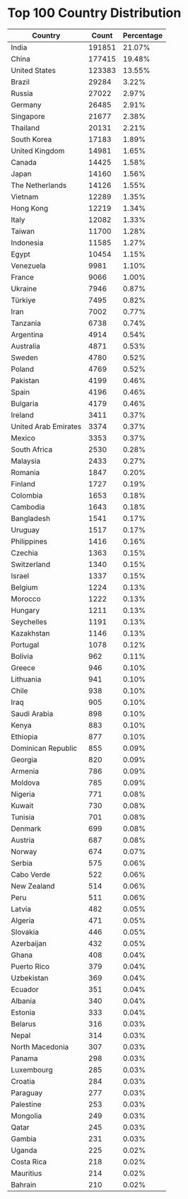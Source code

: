 # Top 100 Country Distribution
| Country | Count | Percentage |
|----|----|----|
| India | 191851 | 21.07% |
| China | 177415 | 19.48% |
| United States | 123383 | 13.55% |
| Brazil | 29284 | 3.22% |
| Russia | 27022 | 2.97% |
| Germany | 26485 | 2.91% |
| Singapore | 21677 | 2.38% |
| Thailand | 20131 | 2.21% |
| South Korea | 17183 | 1.89% |
| United Kingdom | 14981 | 1.65% |
| Canada | 14425 | 1.58% |
| Japan | 14160 | 1.56% |
| The Netherlands | 14126 | 1.55% |
| Vietnam | 12289 | 1.35% |
| Hong Kong | 12219 | 1.34% |
| Italy | 12082 | 1.33% |
| Taiwan | 11700 | 1.28% |
| Indonesia | 11585 | 1.27% |
| Egypt | 10454 | 1.15% |
| Venezuela | 9981 | 1.10% |
| France | 9066 | 1.00% |
| Ukraine | 7946 | 0.87% |
| Türkiye | 7495 | 0.82% |
| Iran | 7002 | 0.77% |
| Tanzania | 6738 | 0.74% |
| Argentina | 4914 | 0.54% |
| Australia | 4871 | 0.53% |
| Sweden | 4780 | 0.52% |
| Poland | 4769 | 0.52% |
| Pakistan | 4199 | 0.46% |
| Spain | 4196 | 0.46% |
| Bulgaria | 4179 | 0.46% |
| Ireland | 3411 | 0.37% |
| United Arab Emirates | 3374 | 0.37% |
| Mexico | 3353 | 0.37% |
| South Africa | 2530 | 0.28% |
| Malaysia | 2433 | 0.27% |
| Romania | 1847 | 0.20% |
| Finland | 1727 | 0.19% |
| Colombia | 1653 | 0.18% |
| Cambodia | 1643 | 0.18% |
| Bangladesh | 1541 | 0.17% |
| Uruguay | 1517 | 0.17% |
| Philippines | 1416 | 0.16% |
| Czechia | 1363 | 0.15% |
| Switzerland | 1340 | 0.15% |
| Israel | 1337 | 0.15% |
| Belgium | 1224 | 0.13% |
| Morocco | 1222 | 0.13% |
| Hungary | 1211 | 0.13% |
| Seychelles | 1191 | 0.13% |
| Kazakhstan | 1146 | 0.13% |
| Portugal | 1078 | 0.12% |
| Bolivia | 962 | 0.11% |
| Greece | 946 | 0.10% |
| Lithuania | 941 | 0.10% |
| Chile | 938 | 0.10% |
| Iraq | 905 | 0.10% |
| Saudi Arabia | 898 | 0.10% |
| Kenya | 883 | 0.10% |
| Ethiopia | 877 | 0.10% |
| Dominican Republic | 855 | 0.09% |
| Georgia | 820 | 0.09% |
| Armenia | 786 | 0.09% |
| Moldova | 785 | 0.09% |
| Nigeria | 771 | 0.08% |
| Kuwait | 730 | 0.08% |
| Tunisia | 701 | 0.08% |
| Denmark | 699 | 0.08% |
| Austria | 687 | 0.08% |
| Norway | 674 | 0.07% |
| Serbia | 575 | 0.06% |
| Cabo Verde | 522 | 0.06% |
| New Zealand | 514 | 0.06% |
| Peru | 511 | 0.06% |
| Latvia | 482 | 0.05% |
| Algeria | 471 | 0.05% |
| Slovakia | 446 | 0.05% |
| Azerbaijan | 432 | 0.05% |
| Ghana | 408 | 0.04% |
| Puerto Rico | 379 | 0.04% |
| Uzbekistan | 369 | 0.04% |
| Ecuador | 351 | 0.04% |
| Albania | 340 | 0.04% |
| Estonia | 333 | 0.04% |
| Belarus | 316 | 0.03% |
| Nepal | 314 | 0.03% |
| North Macedonia | 307 | 0.03% |
| Panama | 298 | 0.03% |
| Luxembourg | 285 | 0.03% |
| Croatia | 284 | 0.03% |
| Paraguay | 277 | 0.03% |
| Palestine | 253 | 0.03% |
| Mongolia | 249 | 0.03% |
| Qatar | 245 | 0.03% |
| Gambia | 231 | 0.03% |
| Uganda | 225 | 0.02% |
| Costa Rica | 218 | 0.02% |
| Mauritius | 214 | 0.02% |
| Bahrain | 210 | 0.02% |
